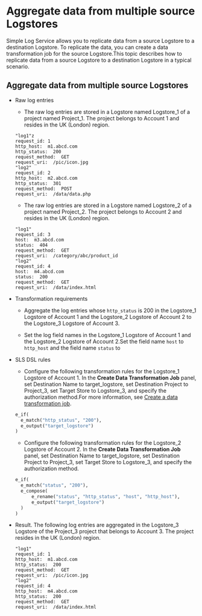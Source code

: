 # Aggregate data from multiple source Logstores

Simple Log Service allows you to replicate data from a source Logstore to a destination Logstore. To replicate the data, you can create a data transformation job for the source Logstore.This topic describes how to replicate data from a source Logstore to a destination Logstore in a typical scenario.

## Aggregate data from multiple source Logstores

- Raw log entries

  - The raw log entries are stored in a Logstore named Logstore_1 of a project named Project_1. The project belongs to Account 1 and resides in the UK (London) region.

  ```
  "log1"z
  request_id: 1
  http_host:  m1.abcd.com
  http_status:  200
  request_method:  GET
  request_uri:  /pic/icon.jpg
  "log2"
  request_id: 2
  http_host:  m2.abcd.com
  http_status:  301
  request_method:  POST
  request_uri:  /data/data.php
  ```

  - The raw log entries are stored in a Logstore named Logstore_2 of a project named Project_2. The project belongs to Account 2 and resides in the UK (London) region.

  ```
  "log1"
  request_id: 3
  host:  m3.abcd.com
  status:  404
  request_method:  GET
  request_uri:  /category/abc/product_id
  "log2"
  request_id: 4
  host:  m4.abcd.com
  status:  200
  request_method:  GET
  request_uri:  /data/index.html
  ```

- Transformation requirements

  - Aggregate the log entries whose `http_status` is 200 in the Logstore_1 Logstore of Account 1 and the Logstore_2 Logstore of Account 2 to the Logstore_3 Logstore of Account 3.

  - Set the log field names in the Logstore_1 Logstore of Account 1 and the Logstore_2 Logstore of Account 2.Set the field name `host` to `http_host` and the field name `status` to

- SLS DSL rules

  - Configure the following transformation rules for the Logstore_1 Logstore of Account 1. In the **Create Data Transformation Job** panel, set Destination Name to target_logstore, set Destination Project to Project_3, set Target Store to Logstore_3, and specify the authorization method.For more information, see [Create a data transformation job](https://www.alibabacloud.com/help/en/doc-detail/125615.htm?spm=a2c4g.11186623.2.4.6dfb6f4a6EWuGt#task-1181217).

  ```python
  e_if(
  	e_match("http_status", "200"),
  	e_output("target_logstore")
  )
  ```

  - Configure the following transformation rules for the Logstore_2 Logstore of Account 2. In the **Create Data Transformation Job** panel, set Destination Name to target_logstore, set Destination Project to Project_3, set Target Store to Logstore_3, and specify the authorization method.

  ```python
  e_if(
  	e_match("status", "200"),
  	e_compose(
  		e_rename("status", "http_status", "host", "http_host"),
  		e_output("target_logstore")
  	)
  )
  ```

- Result. The following log entries are aggregated in the Logstore_3 Logstore of the Project_3 project that belongs to Account 3. The project resides in the UK (London) region.
  ```
  "log1"
  request_id: 1
  http_host:  m1.abcd.com
  http_status:  200
  request_method:  GET
  request_uri:  /pic/icon.jpg
  "log2"
  request_id: 4
  http_host:  m4.abcd.com
  http_status:  200
  request_method:  GET
  request_uri:  /data/index.html
  ```
